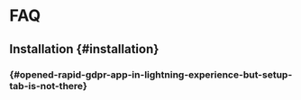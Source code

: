 # FAQ

## Installation {#installation}

###  {#opened-rapid-gdpr-app-in-lightning-experience-but-setup-tab-is-not-there}

